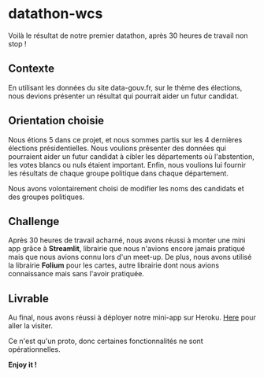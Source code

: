 # datathon-wcs

Voilà le résultat de notre premier datathon, après 30 heures de travail non stop ! 

## Contexte

En utilisant les données du site data-gouv.fr, sur le thème des élections, nous devions présenter un résultat qui pourrait aider un futur candidat. 


## Orientation choisie

Nous étions 5 dans ce projet, et nous sommes partis sur les 4 dernières élections présidentielles. Nous voulions présenter des données qui pourraient aider un futur candidat à cibler les départements où l'abstention, les votes blancs ou nuls étaient important. Enfin, nous voulions lui fournir les résultats de chaque groupe politique dans chaque département. 

Nous avons volontairement choisi de modifier les noms des candidats et des groupes politiques.

## Challenge

Après 30 heures de travail acharné, nous avons réussi à monter une mini app grâce à __Streamlit__, librairie que nous n'avions encore jamais pratiqué mais que nous avions connu lors d'un meet-up. 
De plus, nous avons utilisé la librairie __Folium__ pour les cartes, autre librairie dont nous avions connaissance mais sans l'avoir pratiquée.

## Livrable

Au final, nous avons réussi à déployer notre mini-app sur Heroku. [Here](http://datathon-wcs.herokuapp.com/) pour aller la visiter. 

Ce n'est qu'un proto, donc certaines fonctionnalités ne sont opérationnelles.

__Enjoy it !__
